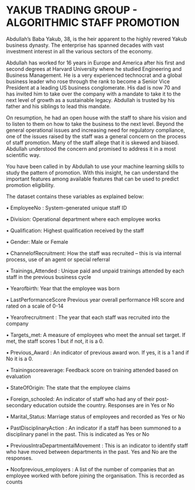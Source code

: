 # YAKUB TRADING GROUP - ALGORITHMIC STAFF PROMOTION


Abdullah’s Baba Yakub, 38, is the heir apparent to the highly revered Yakub business dynasty. The enterprise has spanned decades with vast investment interest in all the various sectors of the economy.

Abdullah has worked for 16 years in Europe and America after his first and second degrees at Harvard University where he studied Engineering and Business Management. He is a very experienced technocrat and a global business leader who rose through the rank to become a Senior Vice President at a leading US business conglomerate. His dad is now 70 and has invited him to take over the company with a mandate to take it to the next level of growth as a sustainable legacy. Abdullah is trusted by his father and his siblings to lead this mandate.

On resumption, he had an open house with the staff to share his vision and to listen to them on how to take the business to the next level. Beyond the general operational issues and increasing need for regulatory compliance, one of the issues raised by the staff was a general concern on the process of staff promotion. Many of the staff allege that it is skewed and biased. Abdullah understood the concern and promised to address it in a most scientific way.

You have been called in by Abdullah to use your machine learning skills to study the pattern of promotion. With this insight, he can understand the important features among available features that can be used to predict promotion eligibility.

The dataset contains these variables as explained below:

• EmployeeNo : System-generated unique staff ID

• Division: Operational department where each employee works

• Qualification: Highest qualification received by the staff

• Gender: Male or Female

• ChannelofRecruitment: How the staff was recruited – this is via internal process, use of an agent or special referral

• Trainings_Attended : Unique paid and unpaid trainings attended by each staff in the previous business cycle

• Yearofbirth: Year that the employee was born

• LastPerformanceScore Previous year overall performance HR score and rated on a scale of 0-14

• Yearofrecruitment : The year that each staff was recruited into the company

• Targets_met: A measure of employees who meet the annual set target. If met, the staff scores 1 but if not, it is a 0.

• Previous_Award : An indicator of previous award won. If yes, it is a 1 and if No it is a 0.

• Trainingscoreaverage: Feedback score on training attended based on evaluation

• StateOfOrigin: The state that the employee claims

• Foreign_schooled: An indicator of staff who had any of their post-secondary education outside the country. Responses are in Yes or No

• Marital_Status: Marriage status of employees and recorded as Yes or No

• PastDisciplinaryAction : An indicator if a staff has been summoned to a disciplinary panel in the past. This is indicated as Yes or No

• PreviousIntraDepartmentalMovement : This is an indicator to identify staff who have moved between departments in the past. Yes and No are the responses.

• Noofprevious_employers : A list of the number of companies that an employee worked with before joining the organisation. This is recorded as counts

